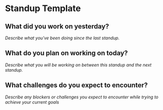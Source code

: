 # Standup Template

## What did you work on yesterday?

*Describe what you've been doing since the last standup.*

## What do you plan on working on today?
*Describe what you will be working on between this standup and the next standup.*

## What challenges do you expect to encounter?
*Describe any blockers or challenges you expect to encounter while trying to achieve your current goals*
